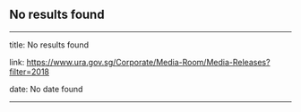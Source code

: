 ## No results found
---
title: No results found

link: https://www.ura.gov.sg/Corporate/Media-Room/Media-Releases?filter=2018 

date: No date found

---

